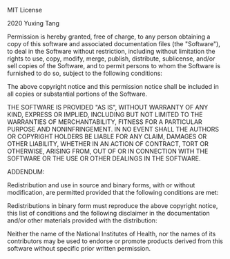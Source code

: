 MIT License

2020 Yuxing Tang

Permission is hereby granted, free of charge, to any person obtaining a copy of this software and associated documentation files (the "Software"), to deal in the Software without restriction, including without limitation the rights to use, copy, modify, merge, publish, distribute, sublicense, and/or sell copies of the Software, and to permit persons to whom the Software is furnished to do so, subject to the following conditions:

The above copyright notice and this permission notice shall be included in all copies or substantial portions of the Software.

THE SOFTWARE IS PROVIDED "AS IS", WITHOUT WARRANTY OF ANY KIND, EXPRESS OR IMPLIED, INCLUDING BUT NOT LIMITED TO THE WARRANTIES OF MERCHANTABILITY, FITNESS FOR A PARTICULAR PURPOSE AND NONINFRINGEMENT. IN NO EVENT SHALL THE AUTHORS OR COPYRIGHT HOLDERS BE LIABLE FOR ANY CLAIM, DAMAGES OR OTHER LIABILITY, WHETHER IN AN ACTION OF CONTRACT, TORT OR OTHERWISE, ARISING FROM, OUT OF OR IN CONNECTION WITH THE SOFTWARE OR THE USE OR OTHER DEALINGS IN THE SOFTWARE.

ADDENDUM:

Redistribution and use in source and binary forms, with or without modification, are permitted provided that the following conditions are met:

Redistributions in binary form must reproduce the above copyright notice, this list of conditions and the following disclaimer in the documentation and/or other materials provided with the distribution:

Neither the name of the National Institutes of Health, nor the names of its contributors may be used to endorse or promote products derived from this software without specific prior written permission.
